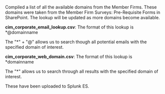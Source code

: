 Compiled a list of all the available domains from the Member Firms. These domains were taken from the Member Firm Surveys: Pre-Requisite Forms in SharePoint. The lookup will be updated as more domains become available.  

**cim_corporate_email_lookup.csv**: The format of this lookup is *@domainname

The "*" + "@" allows us to search though all potential emails with the specified domain of interest.

**cim_corporate_web_domain.csv**: The format of this lookup is *domainname

The "*" allows us to search through all results with the specified domain of interest.

These have been uploaded to Splunk ES.

